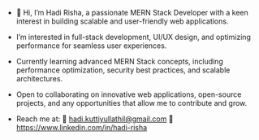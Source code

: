 - 👋 Hi, I’m Hadi Risha, a passionate MERN Stack Developer with a keen interest in building scalable and user-friendly web applications.
-    I’m interested in full-stack development, UI/UX design, and optimizing performance for seamless user experiences.
-    Currently learning advanced MERN Stack concepts, including performance optimization, security best practices, and scalable architectures.
-    Open to collaborating on innovative web applications, open-source projects, and any opportunities that allow me to contribute and grow.

-   Reach me at:
    📩 hadi.kuttiyullathil@gmail.com
    🔗 https://www.linkedin.com/in/hadi-risha

<!---
hadi-risha/hadi-risha is a ✨ special ✨ repository because its `README.md` (this file) appears on your GitHub profile.
You can click the Preview link to take a look at your changes.
--->
